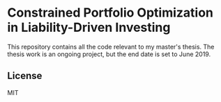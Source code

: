 # Constrained Portfolio Optimization in Liability-Driven Investing

This repository contains all the code relevant to my master's thesis. The thesis work is an ongoing project, but the end date is set to June 2019.

## License

MIT
